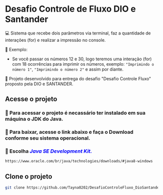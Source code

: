 # Desafio Controle de Fluxo DIO e Santander

💻 Sistema que recebe dois parâmetros via terminal, faz a quantidade de interações (for) e realizar a impressão no console.

🧠 Exemplo:
* Se você passar os números 12 e 30, logo teremos uma interação (for) com 18 ocorrências para imprimir os números, exemplo: `"Imprimindo o número 1"`, `"Imprimindo o número 2"` e assim por diante.

🚀 Projeto desenvolvido para entrega do desafio "Desafio Controle Fluxo" proposto pela DIO e SANTANDER.

## Acesse o projeto

<h3> 🔹 Para acessar o projeto é necassário ter instalado em sua máquina o JDK do Java.</h3>
<h3> 🔹 Para baixar, acesse o link abaixo e faça o Download conforme seu sistema operacional.</h3>
<h3> 🔹 Escolha <em style="color: blue">Java SE Development Kit.</em></h3>

```bash
https://www.oracle.com/br/java/technologies/downloads/#java8-windows
```

## Clone o projeto

```bash
git clone https://github.com/Tayna0202/DesafioControleFluxo_DioSantander.git
```

